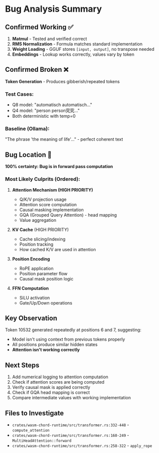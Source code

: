 # Bug Analysis Summary

## Confirmed Working ✅
1. **Matmul** - Tested and verified correct
2. **RMS Normalization** - Formula matches standard implementation  
3. **Weight Loading** - GGUF stores `[input, output]`, no transpose needed
4. **Embeddings** - Lookup works correctly, values vary by token

## Confirmed Broken ❌
**Token Generation** - Produces gibberish/repeated tokens

### Test Cases:
- Q8 model: "automatisch automatisch..."
- Q4 model: "person person究究..."
- Both deterministic with temp=0

### Baseline (Ollama):
"The phrase 'the meaning of life'..." - perfect coherent text

## Bug Location 🎯

**100% certainty: Bug is in forward pass computation**

### Most Likely Culprits (Ordered):

1. **Attention Mechanism (HIGH PRIORITY)**
   - Q/K/V projection usage
   - Attention score computation
   - Causal masking implementation
   - GQA (Grouped Query Attention) - head mapping
   - Value aggregation

2. **KV Cache** (HIGH PRIORITY)
   - Cache slicing/indexing
   - Position tracking
   - How cached K/V are used in attention

3. **Position Encoding**
   - RoPE application
   - Position parameter flow
   - Causal mask position logic

4. **FFN Computation**
   - SiLU activation
   - Gate/Up/Down operations

## Key Observation

Token 10532 generated repeatedly at positions 6 and 7, suggesting:
- Model isn't using context from previous tokens properly
- All positions produce similar hidden states
- **Attention isn't working correctly**

## Next Steps

1. Add numerical logging to attention computation
2. Check if attention scores are being computed
3. Verify causal mask is applied correctly
4. Check if GQA head mapping is correct
5. Compare intermediate values with working implementation

## Files to Investigate

- `crates/wasm-chord-runtime/src/transformer.rs:332-448` - `compute_attention`
- `crates/wasm-chord-runtime/src/transformer.rs:160-249` - `MultiHeadAttention::forward`
- `crates/wasm-chord-runtime/src/transformer.rs:258-322` - `apply_rope`
